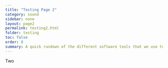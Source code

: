 ```yaml
---
title: "Testing Page 2"
category: sound
sidebar: none
layout: page2
permalink: testing2.html
folder: testing
toc: false
order: 8
summary: A quick rundown of the different software tools that we use to stay connected and communicate with one another.
---
```


Two
